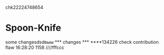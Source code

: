 chk22224748654
# Spoon-Knife
some changesdsdвыы
*** changes ***
****134226
check contribution flaw
16:28:20
1158
////fffccc